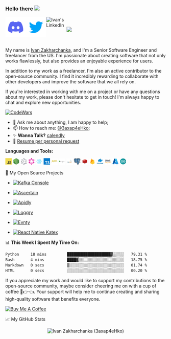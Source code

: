 ### Hello there <img src="https://media.giphy.com/media/hvRJCLFzcasrR4ia7z/giphy.gif" width="25px">

<a href="https://discord.gg/9jzFhng">
  <img align="left" alt="Ivan's Discord" width="64px" src="https://raw.githubusercontent.com/github/explore/80688e429a7d4ef2fca1e82350fe8e3517d3494d/topics/discord/discord.png" />
</a>
<a href="https://twitter.com/3axap4eHko">
  <img align="left" alt="Ivan's Twitter" width="64px" src="https://raw.githubusercontent.com/github/explore/80688e429a7d4ef2fca1e82350fe8e3517d3494d/topics/twitter/twitter.png" />
</a>
<a href="https://www.linkedin.com/in/3axap4eHko/">
  <img align="left" alt="Ivan's LinkedIn" width="64px" src="https://cdn.cdnlogo.com/logos/l/66/linkedin-icon.svg" />
</a>
<br />

![](https://visitor-badge.glitch.me/badge?page_id=3axap4eHko.3axap4eHko)

<br />

My name is [Ivan Zakharchanka](https://zource.dev/), and I'm a Senior Software Engineer and freelancer from the US. I'm passionate about creating software that not only works flawlessly, but also provides an enjoyable experience for users.

In addition to my work as a freelancer, I'm also an active contributor to the open-source community. I find it incredibly rewarding to collaborate with other developers and improve the software that we all rely on.

If you're interested in working with me on a project or have any questions about my work, please don't hesitate to get in touch! I'm always happy to chat and explore new opportunities.

[![CodeWars](https://www.codewars.com/users/3axap4eHko/badges/large)](https://www.codewars.com/users/3axap4eHko)

- 💬 Ask me about anything, I am happy to help;
- 📫 How to reach me: [@3axap4eHko](https://twitter.com/3axap4eHko);
- ✨ **Wanna Talk?** [calendly](https://calendly.com/ivan-z)
- 📝 [Resume per personal request](https://www.linkedin.com/in/3axap4eHko/)

**Languages and Tools:**

<code><img height="20" src="https://raw.githubusercontent.com/github/explore/80688e429a7d4ef2fca1e82350fe8e3517d3494d/topics/javascript/javascript.png"></code>
<code><img height="20" src="https://raw.githubusercontent.com/github/explore/80688e429a7d4ef2fca1e82350fe8e3517d3494d/topics/nodejs/nodejs.png"></code>
<code><img height="20" src="https://raw.githubusercontent.com/github/explore/80688e429a7d4ef2fca1e82350fe8e3517d3494d/topics/electron/electron.png"></code>
<code><img height="20" src="https://raw.githubusercontent.com/github/explore/5c058a388828bb5fde0bcafd4bc867b5bb3f26f3/topics/graphql/graphql.png"></code>
<code><img height="20" src="https://raw.githubusercontent.com/github/explore/80688e429a7d4ef2fca1e82350fe8e3517d3494d/topics/react/react.png"></code>
<code><img height="20" src="https://raw.githubusercontent.com/github/explore/80688e429a7d4ef2fca1e82350fe8e3517d3494d/topics/typescript/typescript.png"></code>
<code><img height="20" src="https://raw.githubusercontent.com/github/explore/80688e429a7d4ef2fca1e82350fe8e3517d3494d/topics/babel/babel.png"></code>
<code><img height="20" src="https://raw.githubusercontent.com/github/explore/80688e429a7d4ef2fca1e82350fe8e3517d3494d/topics/mongodb/mongodb.png"></code>
<code><img height="20" src="https://raw.githubusercontent.com/github/explore/80688e429a7d4ef2fca1e82350fe8e3517d3494d/topics/mysql/mysql.png"></code>
<code><img height="20" src="https://raw.githubusercontent.com/github/explore/80688e429a7d4ef2fca1e82350fe8e3517d3494d/topics/postgresql/postgresql.png"></code>
<code><img height="20" src="https://raw.githubusercontent.com/github/explore/80688e429a7d4ef2fca1e82350fe8e3517d3494d/topics/redis/redis.png"></code>
<code><img height="20" src="https://raw.githubusercontent.com/github/explore/80688e429a7d4ef2fca1e82350fe8e3517d3494d/topics/firebase/firebase.png"></code>
<code><img height="20" src="https://raw.githubusercontent.com/github/explore/80688e429a7d4ef2fca1e82350fe8e3517d3494d/topics/docker/docker.png"></code>
<code><img height="20" src="https://raw.githubusercontent.com/github/explore/80688e429a7d4ef2fca1e82350fe8e3517d3494d/topics/aws/aws.png"></code>
<code><img height="20" src="https://raw.githubusercontent.com/github/explore/80688e429a7d4ef2fca1e82350fe8e3517d3494d/topics/azure/azure.png"></code>
<code><img height="20" src="https://raw.githubusercontent.com/github/explore/80688e429a7d4ef2fca1e82350fe8e3517d3494d/topics/arduino/arduino.png"></code>

💖 My Open Source Projects

 - [![Kafka Console](https://img.shields.io/npm/v/kafka-console.svg?style=for-the-badge&label=Kafka%20Console&logo=github&maxAge=43200)](https://github.com/3axap4eHko/kafka-console)

 - [![Ascertain](https://img.shields.io/npm/v/ascertain.svg?style=for-the-badge&label=Ascertain&logo=github&maxAge=43200)](https://github.com/3axap4eHko/ascertain)

 - [![Apidly](https://img.shields.io/npm/v/apidly.svg?style=for-the-badge&label=Apidly&logo=github&maxAge=43200)](https://github.com/3axap4eHko/apidly)

 - [![Loggry](https://img.shields.io/npm/v/loggry.svg?style=for-the-badge&label=Loggry&logo=github&maxAge=43200)](https://github.com/3axap4eHko/loggry)

 - [![Evnty](https://img.shields.io/npm/v/evnty.svg?style=for-the-badge&label=Evnty&logo=github&maxAge=43200)](https://github.com/3axap4eHko/evnty)

 - [![React Native Katex](https://img.shields.io/npm/v/react-native-katex.svg?style=for-the-badge&label=React%20Native%20Katex&logo=github&maxAge=43200)](https://github.com/3axap4eHko/react-native-katex)


📊 **This Week I Spent My Time On:**
<!--START_SECTION:waka-->

```txt
Python     18 mins         ███████████████████▓░░░░░   79.31 %
Bash       4 mins          ████▓░░░░░░░░░░░░░░░░░░░░   18.75 %
Markdown   0 secs          ▒░░░░░░░░░░░░░░░░░░░░░░░░   01.74 %
HTML       0 secs          ░░░░░░░░░░░░░░░░░░░░░░░░░   00.20 %
```

<!--END_SECTION:waka-->

If you appreciate my work and would like to support my contributions to the open-source community, maybe consider cheering me on with a cup of coffee 🥺👉👈. Your support will help me to continue creating and sharing high-quality software that benefits everyone.

<a href="https://www.buymeacoffee.com/3axap4eHko" target="_blank"><img src="https://cdn.buymeacoffee.com/buttons/v2/default-red.png" alt="Buy Me A Coffee" width="150" ></a>


📈 My GitHub Stats

<p align="center"> <img src="https://github-readme-stats.vercel.app/api?username=3axap4eHko&show_icons=true&theme=gotham" alt="Ivan Zakharchanka (3axap4eHko)" />

